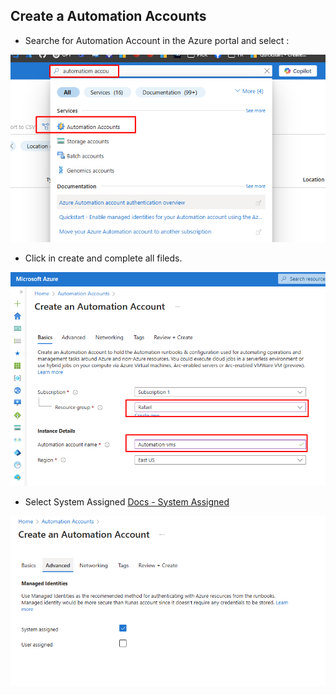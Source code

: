 ## Create a Automation Accounts

* Searche for Automation Account in the Azure portal and select : 

![](img/img01.png)

* Click in create and complete all fileds.

![](img/img02.png)

* Select System Assigned [Docs - System Assigned](https://learn.microsoft.com/en-us/entra/identity/managed-identities-azure-resources/overview)

![](img/img03.png)